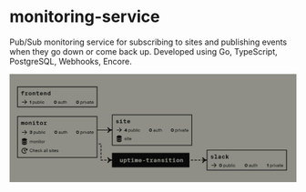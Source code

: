 # monitoring-service

Pub/Sub monitoring service for subscribing to sites and publishing events when they go down or come back up. Developed using Go, TypeScript, PostgreSQL, Webhooks, Encore.

![alt text](image.png)